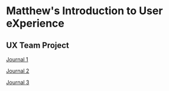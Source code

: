 # Matthew's Introduction to User eXperience


## UX Team Project


[Journal 1](https://github.com/UsabilityEngineering/ux-portfolio-OBurnsy22/blob/master/journal1/README.md)

[Journal 2](https://github.com/UsabilityEngineering/ux-portfolio-OBurnsy22/blob/master/journal2/README.md)

[Journal 3](https://github.com/UsabilityEngineering/ux-portfolio-OBurnsy22/blob/master/journal3/README.md)
